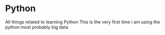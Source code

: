 # Python
All things related to learning Python
This is the very first time i am using the python
most probably big data
